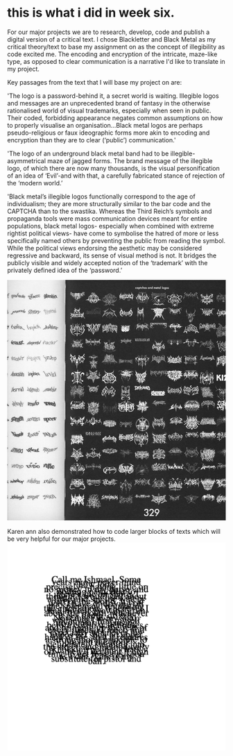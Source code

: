 # this is what i did in week six.

For our major projects we are to research, develop, code and publish a digital version of a critical text. I chose Blackletter and Black Metal as my critical theory/text to base my assignment on as the concept of illegibility as code excited me. The encoding and encryption of the intricate, maze-like type, as opposed to clear communication is a narrative I'd like to translate in my project.

Key passages from the text that I will base my project on are:

'The logo is a password-behind it, a secret world is waiting. Illegible logos and messages are an unprecedented brand of fantasy in the otherwise rationalised world of visual trademarks, especially when seen in public. Their coded, forbidding appearance negates common assumptions on how to properly visualise an organisation…Black metal logos are perhaps pseudo-religious or faux ideographic forms more akin to encoding and encryption than they are to clear (‘public’) communication.'

'The logo of an underground black metal band had to be illegible-asymmetrical maze of jagged forms. The brand message of the illegible logo, of which there are now many thousands, is the visual personification of an idea of ‘Evil’-and with that, a carefully fabricated stance of rejection of the ‘modern world.’

'Black metal’s illegible logos functionally correspond to the age of individualism; they are more structurally similar to the bar code and the CAPTCHA than to the swastika. Whereas the Third Reich’s symbols and propaganda tools were mass communication devices meant for entire populations, black metal logos- especially when combined with extreme rightist political views- have come to symbolise the hatred of more or less specifically named others by preventing the public from reading the symbol. While the political views endorsing the aesthetic may be considered regressive and backward, its sense of visual method is not. It bridges the publicly visible and widely accepted notion of the ‘trademark’ with the privately defined idea of the ‘password.’

![](blackletter.png)

Karen ann also demonstrated how to code larger blocks of texts which will be very helpful for our major projects. 
![](text.png)
